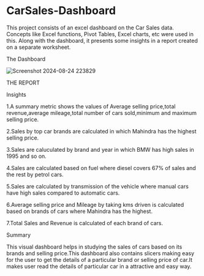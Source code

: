 # CarSales-Dashboard
This project consists of an excel dashboard on the Car Sales data. Concepts like Excel functions, Pivot Tables, Excel charts, etc were used in this. Along with the dashboard, it presents some insights in a report created on a separate worksheet.

The Dashboard

![Screenshot 2024-08-24 223829](https://github.com/user-attachments/assets/f0ea1d65-d546-4b2f-ab8a-bd0a54b7d368)

THE REPORT

Insights

1.A summary metric shows the values of Average selling price,total revenue,average mileage,total number of cars sold,minimum and maximum selling price.

2.Sales by top car brands are calculated in which Mahindra has the highest selling price.

3.Sales are caluculated by brand and year in which BMW has high sales in 1995 and so on.

4.Sales are calculated based on fuel where diesel covers 67% of sales and the rest by petrol cars.

5.Sales are calculated by transmission of the vehicle where manual cars have high sales compared to automatic cars.

6.Average selling price and Mileage by taking kms driven is calculated based on brands of cars where Mahindra has the highest.

7.Total Sales and Revenue is calculated of each brand of cars.


Summary

This visual dashboard helps in studying the sales of cars based on its brands and selling price.This dashboard also contains slicers making easy for the user to get the details of a particular brand or selling price of car.It makes user  read the details of particular car in a attractive and easy way.



